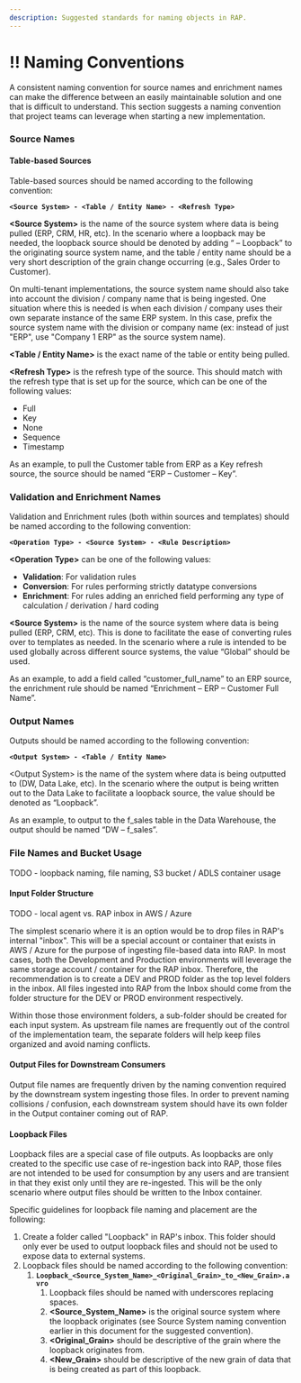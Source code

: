 ```yaml
---
description: Suggested standards for naming objects in RAP.
---
```


# !! Naming Conventions

A consistent naming convention for source names and enrichment names can make the difference between an easily maintainable solution and one that is difficult to understand.  This section suggests a naming convention that project teams can leverage when starting a new implementation.

### Source Names

#### Table-based Sources

Table-based sources should be named according to the following convention:

**`<Source System> - <Table / Entity Name> - <Refresh Type>`**

**&lt;Source System&gt;** is the name of the source system where data is being pulled \(ERP, CRM, HR, etc\). In the scenario where a loopback may be needed, the loopback source should be denoted by adding “ – Loopback” to the originating source system name, and the table / entity name should be a very short description of the grain change occurring \(e.g., Sales Order to Customer\).

On multi-tenant implementations, the source system name should also take into account the division / company name that is being ingested.  One situation where this is needed is when each division / company uses their own separate instance of the same ERP system.  In this case, prefix the source system name with the division or company name \(ex: instead of just "ERP", use "Company 1 ERP" as the source system name\).

**&lt;Table / Entity Name&gt;** is the exact name of the table or entity being pulled.

**&lt;Refresh Type&gt;** is the refresh type of the source. This should match with the refresh type that is set up for the source, which can be one of the following values:

* Full
* Key
* None
* Sequence
* Timestamp

As an example, to pull the Customer table from ERP as a Key refresh source, the source should be named “ERP – Customer – Key”.

### Validation and Enrichment Names

Validation and Enrichment rules \(both within sources and templates\) should be named according to the following convention:

**`<Operation Type> - <Source System> - <Rule Description>`**

**&lt;Operation Type&gt;** can be one of the following values:

* **Validation**: For validation rules
* **Conversion**: For rules performing strictly datatype conversions
* **Enrichment**: For rules adding an enriched field performing any type of calculation / derivation / hard coding

**&lt;Source System&gt;** is the name of the source system where data is being pulled \(ERP, CRM, etc\). This is done to facilitate the ease of converting rules over to templates as needed. In the scenario where a rule is intended to be used globally across different source systems, the value “Global” should be used.

As an example, to add a field called “customer\_full\_name” to an ERP source, the enrichment rule should be named “Enrichment – ERP – Customer Full Name”.

### Output Names

Outputs should be named according to the following convention:

**`<Output System> - <Table / Entity Name>`**

&lt;Output System&gt; is the name of the system where data is being outputted to \(DW, Data Lake, etc\). In the scenario where the output is being written out to the Data Lake to facilitate a loopback source, the value should be denoted as “Loopback”.

As an example, to output to the f\_sales table in the Data Warehouse, the output should be named “DW – f\_sales”.

### File Names and Bucket Usage

TODO - loopback naming, file naming, S3 bucket / ADLS container usage

#### Input Folder Structure

TODO - local agent vs. RAP inbox in AWS / Azure

The simplest scenario where it is an option would be to drop files in RAP's internal "inbox".  This will be a special account or container that exists in AWS / Azure for the purpose of ingesting file-based data into RAP.  In most cases, both the Development and Production environments will leverage the same storage account / container for the RAP inbox.  Therefore, the recommendation is to create a DEV and PROD folder as the top level folders in the inbox.  All files ingested into RAP from the Inbox should come from the folder structure for the DEV or PROD environment respectively.

Within those those environment folders, a sub-folder should be created for each input system.  As upstream file names are frequently out of the control of the implementation team, the separate folders will help keep files organized and avoid naming conflicts.

#### Output Files for Downstream Consumers

Output file names are frequently driven by the naming convention required by the downstream system ingesting those files.  In order to prevent naming collisions / confusion, each downstream system should have its own folder in the Output container coming out of RAP.

#### Loopback Files

Loopback files are a special case of file outputs.  As loopbacks are only created to the specific use case of re-ingestion back into RAP, those files are not intended to be used for consumption by any users and are transient in that they exist only until they are re-ingested.  This will be the only scenario where output files should be written to the Inbox container.

Specific guidelines for loopback file naming and placement are the following:

1. Create a folder called "Loopback" in RAP's inbox.  This folder should only ever be used to output loopback files and should not be used to expose data to external systems.
2. Loopback files should be named according to the following convention:
   1. **`Loopback_<Source_System_Name>_<Original_Grain>_to_<New_Grain>.avro`**
      1. Loopback files should be named with underscores replacing spaces.
      2. **&lt;Source\_System\_Name&gt;** is the original source system where the loopback originates \(see Source System naming convention earlier in this document for the suggested convention\).
      3. **&lt;Original\_Grain&gt;** should be descriptive of the grain where the loopback originates from.
      4. **&lt;New\_Grain&gt;** should be descriptive of the new grain of data that is being created as part of this loopback.

